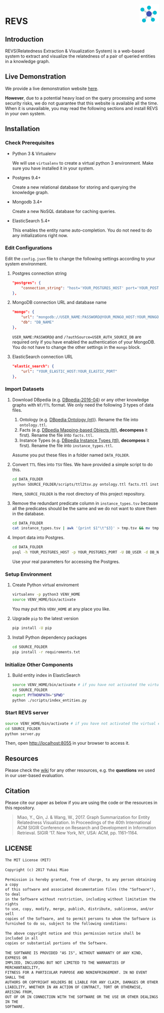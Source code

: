 <img align="right" src="static/assets/image/logo-64.png"/>

# REVS

## Introduction

REVS(Relatedness Extraction & Visualization System) is a web-based system to extract and visualize the relatedness of a pair of queried entities in a knowledge graph.

## Live Demonstration

We provide a live demonstration website [here](https://kg.cse.unsw.edu.au/apps/revs/). 

**However**, due to a potential heavy load on the query processing and some security risks, we do not guarantee that this website is available all the time. When it is unavailable, you may read the following sections and install REVS in your own system. 

## Installation

### Check Prerequisites

- Python 3 & Virtualenv

  We will use `virtualenv` to create a virtual python 3 environment. Make sure you have installed it in your system. 

- Postgres 9.4+
  
  Create a new relational database for storing and querying the knowledge graph. 
   
- Mongodb 3.4+

  Create a new NoSQL database for caching queries.

- ElasticSearch 5.4+

  This enables the entity name auto-completion. You do not need to do any initializations right now.  

### Edit Configurations

Edit the `config.json` file to change the following settings according to your system environment.

1. Postgres connection string

      ```json
      "postgres": {
          "connection_string": "host='YOUR_POSTGRES_HOST' port='YOUR_POSTGRES_PORT' dbname='DB_NAME' user='DB_USER' password='DB_PASS'"
      },
      ```
  
2. MongoDB connection URL and database name
    
      ```json
      "mongo": {
          "url": "mongodb://USER_NAME:PASSWORD@YOUR_MONGO_HOST:YOUR_MONGO_PORT/?authSource=USER_AUTH_SOURCE_DB",
          "db": "DB_NAME"
      },
      ```
      
      `USER_NAME:PASSWORD@` and `/?authSource=USER_AUTH_SOURCE_DB` are required only if you have enabled the authentication of your MongoDB. You do not have to change the other settings in the `mongo` block.
  
3. ElasticSearch connection URL

      ```json
      "elastic_search": {
          "url": "YOUR_ELASTIC_HOST:YOUR_ELASTIC_PORT"
      },
      ```

### Import Datasets

1. Download DBpedia (e.g. [DBpedia-2016-04](http://wiki.dbpedia.org/downloads-2016-04)) or any other knowledge graphs with `NT/TTL` format. We only need the following 3 types of data files.
 
   1. Ontology (e.g. [DBpedia Ontology (nt)](http://downloads.dbpedia.org/2016-04/dbpedia_2016-04.nt)). Rename the file into `ontology.ttl`.
   2. Facts (e.g. [DBpedia Mapping-based Objects (ttl)](http://downloads.dbpedia.org/2016-04/core-i18n/en/mappingbased_objects_en.ttl.bz2), **decompess** it first). Rename the file into `facts.ttl`.
   3. Instance Types (e.g. [DBpedia Instance Types (ttl)](http://downloads.dbpedia.org/2016-04/core-i18n/en/instance_types_en.ttl.bz2), **decompess** it first). Rename the file into `instance_types.ttl`.
   
   Assume you put these files in a folder named `DATA_FOLDER`.
   
2. Convert `TTL` files into `TSV` files. We have provided a simple script to do this.

   ```bash
   cd DATA_FOLDER
   python SOURCE_FOLDER/scripts/ttl2tsv.py ontology.ttl facts.ttl instance_types.ttl
   ```
   
   Here, `SOURCE_FOLDER` is the root directory of this project repository.
   
3. Remove the redundant predicate column in `instance_types.tsv` because all the predicates should be the same and we do not want to store them in the database.

   ```bash
   cd DATA_FOLDER
   cat instance_types.tsv | awk '{print $1"\t"$3}' > tmp.tsv && mv tmp.tsv instance_types.tsv
   ```

4. Import data into Postgres.

   ```bash
   cd DATA_FOLDER
   psql -h YOUR_POSTGRES_HOST -p YOUR_POSTGRES_PORT -U DB_USER -d DB_NAME -a -f SOURCE_FOLDER/scripts/import_db.sql
   ```
   
   Use your real parameters for accessing the Postgres.

### Setup Environment

1. Create Python virtual enviroment

    ```bash
    virtualenv -p python3 VENV_HOME
    source VENV_HOME/bin/activate
    ```
    
    You may put this `VENV_HOME` at any place you like.
    
2. Upgrade `pip` to the latest version
    
    ```bash
    pip install -U pip
    ```

3. Install Python dependency packages

    ```bash
    cd SOURCE_FOLDER
    pip install -r requirements.txt
    ```
    
### Initialize Other Components

1. Build entity index in ElasticSearch

   ```bash
   source VENV_HOME/bin/activate # if you have not activated the virtual environment
   cd SOURCE_FOLDER
   export PYTHONPATH="$PWD"
   python ./scripts/index_entities.py
   ```
    
### Start REVS server

   ```bash
   source VENV_HOME/bin/activate # if you have not activated the virtual environment
   cd SOURCE_FOLDER
   python server.py
   ```
   
   Then, open [http://localhost:8055](http://localhost:8055) in your browser to access it.
   
## Resources

  Please check the [wiki](https://github.com/DBWangGroupUNSW/revs/wiki) for any other resources, e.g. the **questions** we used in our user-based evaluation.
  
## Citation

Please cite our paper as below if you are using the code or the resources in this repository.

> Miao, Y., Qin, J. & Wang, W., 2017. Graph Summarization for Entity Relatedness Visualization. In Proceedings of the 40th International ACM SIGIR Conference on Research and Development in Information Retrieval. SIGIR ’17. New York, NY, USA: ACM, pp. 1161–1164.

## LICENSE
    
    The MIT License (MIT)
    
    Copyright (c) 2017 Yukai Miao
    
    Permission is hereby granted, free of charge, to any person obtaining a copy
    of this software and associated documentation files (the "Software"), to deal
    in the Software without restriction, including without limitation the rights
    to use, copy, modify, merge, publish, distribute, sublicense, and/or sell
    copies of the Software, and to permit persons to whom the Software is
    furnished to do so, subject to the following conditions:
    
    The above copyright notice and this permission notice shall be included in all
    copies or substantial portions of the Software.
    
    THE SOFTWARE IS PROVIDED "AS IS", WITHOUT WARRANTY OF ANY KIND, EXPRESS OR
    IMPLIED, INCLUDING BUT NOT LIMITED TO THE WARRANTIES OF MERCHANTABILITY,
    FITNESS FOR A PARTICULAR PURPOSE AND NONINFRINGEMENT. IN NO EVENT SHALL THE
    AUTHORS OR COPYRIGHT HOLDERS BE LIABLE FOR ANY CLAIM, DAMAGES OR OTHER
    LIABILITY, WHETHER IN AN ACTION OF CONTRACT, TORT OR OTHERWISE, ARISING FROM,
    OUT OF OR IN CONNECTION WITH THE SOFTWARE OR THE USE OR OTHER DEALINGS IN THE
    SOFTWARE.
